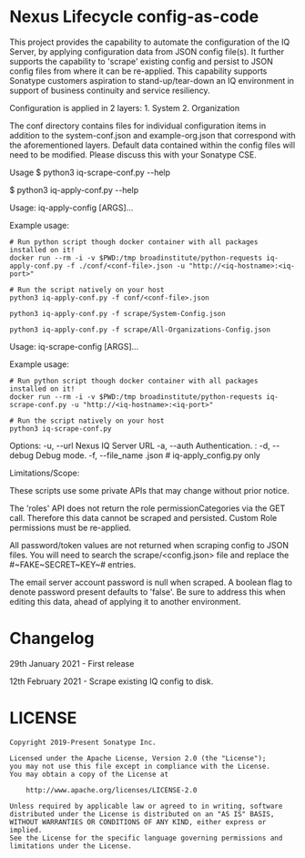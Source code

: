 <!--

    Copyright 2019-Present Sonatype Inc.
    
    Licensed under the Apache License, Version 2.0 (the "License");
    you may not use this file except in compliance with the License.
    You may obtain a copy of the License at
    
        http://www.apache.org/licenses/LICENSE-2.0
    
    Unless required by applicable law or agreed to in writing, software
    distributed under the License is distributed on an "AS IS" BASIS,
    WITHOUT WARRANTIES OR CONDITIONS OF ANY KIND, either express or implied.
    See the License for the specific language governing permissions and
    limitations under the License.

-->
# Nexus Lifecycle config-as-code

This project provides the capability to automate the configuration of the IQ Server, by applying configuration data 
from JSON config file(s). It further supports the capability to 'scrape' existing config and persist to JSON config files
from where it can be re-applied. This capability supports Sonatype customers aspiration to stand-up/tear-down an IQ 
environment in support of business continuity and service resiliency. 

Configuration is applied in 2 layers:
    1. System
    2. Organization

The conf directory contains files for individual configuration items in addition to the system-conf.json and 
example-org.json that correspond with the aforementioned layers. Default data contained within the config files will 
need to be modified. Please discuss this with your Sonatype CSE.


Usage
$ python3 iq-scrape-conf.py --help

$ python3 iq-apply-conf.py --help

Usage: iq-apply-config [ARGS]...

  Example usage:

    # Run python script though docker container with all packages installed on it!
    docker run --rm -i -v $PWD:/tmp broadinstitute/python-requests iq-apply-conf.py -f ./conf/<conf-file>.json -u "http://<iq-hostname>:<iq-port>"

    # Run the script natively on your host
    python3 iq-apply-conf.py -f conf/<conf-file>.json
    
    python3 iq-apply-conf.py -f scrape/System-Config.json
    
    python3 iq-apply-conf.py -f scrape/All-Organizations-Config.json


Usage: iq-scrape-config [ARGS]...

  Example usage:

    # Run python script though docker container with all packages installed on it!
    docker run --rm -i -v $PWD:/tmp broadinstitute/python-requests iq-scrape-conf.py -u "http://<iq-hostname>:<iq-port>"

    # Run the script natively on your host
    python3 iq-scrape-conf.py

Options:
  -u, --url           Nexus IQ Server URL
  -a, --auth          Authentication. <user-id>:<password> 
  -d, --debug         Debug mode.
  -f, --file_name     <config-file>.json    # iq-apply_config.py only

Limitations/Scope:

  These scripts use some private APIs that may change without prior notice. 
  
  The 'roles' API does not return the role permissionCategories via the GET call. Therefore this data cannot be scraped and persisted. Custom Role permissions must be re-applied.
  
  All password/token values are not returned when scraping config to JSON files. You will need to search the scrape/<config.json> file and replace the #~FAKE~SECRET~KEY~# entries.
  
  The email server account password is null when scraped. A boolean flag to denote password present defaults to 'false'. Be sure to address this when editing this
  data, ahead of applying it to another environment.
  

Changelog
=========
29th January 2021 - First release

12th February 2021 - Scrape existing IQ config to disk.

LICENSE
=========


    Copyright 2019-Present Sonatype Inc.
    
    Licensed under the Apache License, Version 2.0 (the "License");
    you may not use this file except in compliance with the License.
    You may obtain a copy of the License at
    
        http://www.apache.org/licenses/LICENSE-2.0
    
    Unless required by applicable law or agreed to in writing, software
    distributed under the License is distributed on an "AS IS" BASIS,
    WITHOUT WARRANTIES OR CONDITIONS OF ANY KIND, either express or implied.
    See the License for the specific language governing permissions and
    limitations under the License.
